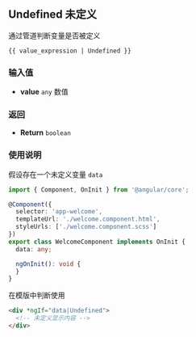 ## Undefined 未定义

通过管道判断变量是否被定义

```
{{ value_expression | Undefined }}
```

### 输入值

- **value** `any` 数值

### 返回

- **Return** `boolean`

### 使用说明

假设存在一个未定义变量 `data`

```typescript
import { Component, OnInit } from '@angular/core';

@Component({
  selector: 'app-welcome',
  templateUrl: './welcome.component.html',
  styleUrls: ['./welcome.component.scss']
})
export class WelcomeComponent implements OnInit {
  data: any;

  ngOnInit(): void {
  }
}
```

在模版中判断使用

```html
<div *ngIf="data|Undefined">
  <!-- 未定义显示内容 -->
</div>
```
